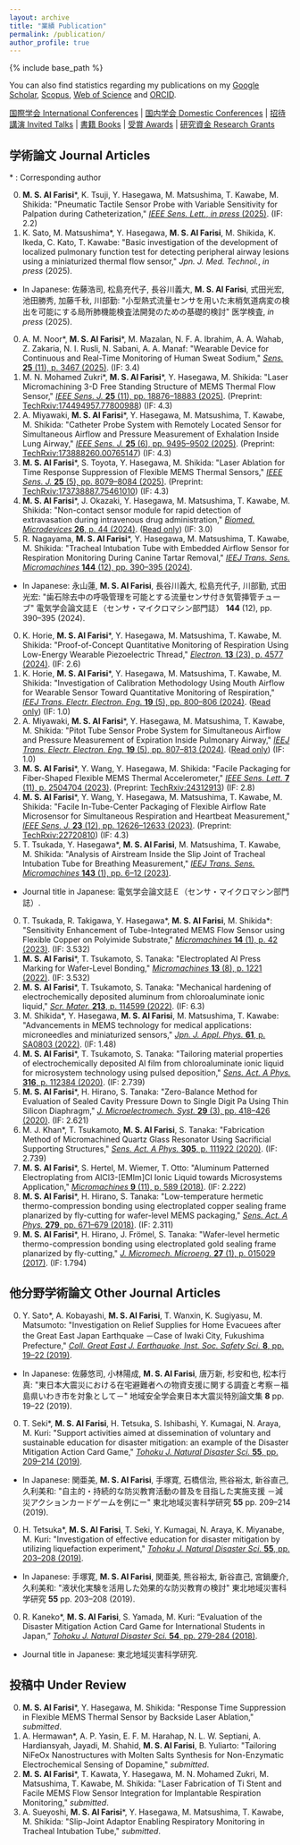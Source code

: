 ```yaml
---
layout: archive
title: "業績 Publication"
permalink: /publication/
author_profile: true
---
```


{% include base_path %}


You can also find statistics regarding my publications on my [Google Scholar](https://scholar.google.co.jp/citations?user=30VZQ_sAAAAJ), [Scopus](https://www.scopus.com/authid/detail.uri?authorId=57192380817), [Web of Science](https://publons.com/researcher/AAY-5422-2020/) and [ORCID](https://orcid.org/0000-0003-4870-9337).

[国際学会 International Conferences](/publication/conference-int/) | [国内学会 Domestic Conferences](/publication/conference-dom/) | [招待講演 Invited Talks](/publication/invited/) | [書籍 Books](/publication/book/) | [受賞 Awards](/publication/award/) | [研究資金 Research Grants](/publication/grant/)
## 学術論文 Journal Articles  

\* : Corresponding author  

0. **M. S. Al Farisi**\*, K. Tsuji, Y. Hasegawa, M. Matsushima, T. Kawabe, M. Shikida: "Pneumatic Tactile Sensor Probe with Variable Sensitivity for Palpation during Catheterization," [_IEEE Sens. Lett._, _in press_ (2025)](https://doi.org/10.1109/LSENS.2025.3585201). (IF: 2.2)
0. K. Sato, M. Matsushima\*, Y. Hasegawa, **M. S. Al Farisi**, M. Shikida, K. Ikeda, C. Kato, T. Kawabe: "Basic investigation of the development of localized pulmonary function test for detecting peripheral airway lesions using a miniaturized thermal flow sensor," _Jpn. J. Med. Technol._, _in press_ (2025).
  * In Japanese: 佐藤浩司, 松島充代子, 長谷川義大, **M. S. Al Farisi**, 式田光宏, 池田勝秀, 加藤千秋, 川部勤: "小型熱式流量センサを用いた末梢気道病変の検出を可能にする局所肺機能検査法開発のための基礎的検討" 医学検査, _in press_ (2025).
0. A. M. Noor\*, **M. S. Al Farisi**\*, M. Mazalan, N. F. A. Ibrahim, A. A. Wahab, Z. Zakaria, N. I. Rusli, N. Sabani, A. A. Manaf: "Wearable Device for Continuous and Real-Time Monitoring of Human Sweat Sodium," [_Sens._ **25** (11), p. 3467 (2025)](https://doi.org/10.3390/s25113467). (IF: 3.4)
0. M. N. Mohamed Zukri\*, **M. S. Al Farisi**\*, Y. Hasegawa, M. Shikida: "Laser Micromachining 3-D Free Standing Structure of MEMS Thermal Flow Sensor," [_IEEE Sens. J._ **25** (11), pp.  18876–18883 (2025)](https://doi.org/10.1109/JSEN.2025.3559179). (Preprint: [TechRxiv:174494957.77800988](https://doi.org/10.36227/techrxiv.174494957.77800988/v1)) (IF: 4.3)
0. A. Miyawaki, **M. S. Al Farisi**\*, Y. Hasegawa, M. Matsushima, T. Kawabe, M. Shikida: "Catheter Probe System with Remotely Located Sensor for Simultaneous Airflow and Pressure Measurement of Exhalation Inside Lung Airway," [_IEEE Sens. J._ **25** (6), pp. 9495–9502 (2025)](https://doi.org/10.1109/JSEN.2025.3538080). (Preprint: [TechRxiv:173888260.00765147](https://doi.org/10.36227/techrxiv.173888260.00765147/v1)) (IF: 4.3)
0. **M. S. Al Farisi**\*, S. Toyota, Y. Hasegawa, M. Shikida: "Laser Ablation for Time Response Suppression of Flexible MEMS Thermal Sensors," [_IEEE Sens. J._ **25** (5), pp. 8079–8084 (2025)](https://doi.org/10.1109/JSEN.2025.3529837). (Preprint: [TechRxiv:173738887.75461010](https://doi.org/10.36227/techrxiv.173738887.75461010/v1)) (IF: 4.3)
0. **M. S. Al Farisi**\*, J. Okazaki, Y. Hasegawa, M. Matsushima, T. Kawabe, M. Shikida: "Non-contact sensor module for rapid detection of extravasation during intravenous drug administration," [_Biomed. Microdevices_ **26**, p. 44 (2024)](https://doi.org/10.1007/s10544-024-00730-1). ([Read only](https://rdcu.be/d3vxj)) (IF: 3.0)
0. R. Nagayama, **M. S. Al Farisi**\*, Y. Hasegawa, M. Matsushima, T. Kawabe, M. Shikida: "Tracheal Intubation Tube with Embedded Airflow Sensor for Respiration Monitoring During Canine Tartar Removal," [_IEEJ Trans. Sens. Micromachines_ **144** (12), pp. 390–395 (2024)](https://doi.org/10.1541/ieejsmas.144.390).
  * In Japanese: 永山蓮, **M. S. Al Farisi**, 長谷川義大, 松島充代子, 川部勤, 式田光宏: "歯石除去中の呼吸管理を可能とする流量センサ付き気管挿管チューブ" 電気学会論文誌Ｅ（センサ・マイクロマシン部門誌） **144** (12), pp. 390–395 (2024).
0. K. Horie, **M. S. Al Farisi**\*, Y. Hasegawa, M. Matsushima, T. Kawabe, M. Shikida: "Proof-of-Concept Quantitative Monitoring of Respiration Using Low-Energy Wearable Piezoelectric Thread," [_Electron._ **13** (23), p. 4577 (2024)](https://doi.org/10.3390/electronics13234577). (IF: 2.6)
0. K. Horie, **M. S. Al Farisi**\*, Y. Hasegawa, M. Matsushima, T. Kawabe, M. Shikida: "Investigation of Calibration Methodology Using Mouth Airflow for Wearable Sensor Toward Quantitative Monitoring of Respiration," [_IEEJ Trans. Electr. Electron. Eng._ **19** (5), pp. 800–806 (2024)](https://doi.org/10.1002/tee.24045). ([Read only](https://onlinelibrary.wiley.com/share/author/I5Z2VSPYXTJKJMCEHNVZ?target=10.1002/tee.24045)) (IF: 1.0)
0. A. Miyawaki, **M. S. Al Farisi**\*, Y. Hasegawa, M. Matsushima, T. Kawabe, M. Shikida: "Pitot Tube Sensor Probe System for Simultaneous Airflow and Pressure Measurement of Expiration Inside Pulmonary Airway," [_IEEJ Trans. Electr. Electron. Eng._ **19** (5), pp. 807–813 (2024)](https://doi.org/10.1002/tee.24039). ([Read only](https://onlinelibrary.wiley.com/share/author/IDD7AFFIBQIK5FZTPVVF?target=10.1002/tee.24039)) (IF: 1.0)
0. **M. S. Al Farisi**\*, Y. Wang, Y. Hasegawa, M. Shikida: "Facile Packaging for Fiber-Shaped Flexible MEMS Thermal Accelerometer," [_IEEE Sens. Lett._ **7** (11), p. 2504704 (2023)](https://doi.org/10.1109/LSENS.2023.3326122). (Preprint: [TechRxiv:24312913](https://doi.org/10.36227/techrxiv.24312913)) (IF: 2.8)
0. **M. S. Al Farisi**\*, Y. Wang, Y. Hasegawa, M. Matsushima, T. Kawabe, M. Shikida: "Facile In-Tube-Center Packaging of Flexible Airflow Rate Microsensor for Simultaneous Respiration and Heartbeat Measurement," [_IEEE Sens. J._ **23** (12), pp. 12626–12633 (2023)](https://doi.org/10.1109/JSEN.2023.3272310). (Preprint: [TechRxiv:22720810](https://doi.org/10.36227/techrxiv.22720810)) (IF: 4.3)
0. T. Tsukada, Y. Hasegawa\*, **M. S. Al Farisi**, M. Matsushima, T. Kawabe, M. Shikida: "Analysis of Airstream Inside the Slip Joint of Tracheal Intubation Tube for Breathing Measurement," [_IEEJ Trans. Sens. Micromachines_ **143** (1), pp. 6–12 (2023)](https://doi.org/10.1541/ieejsmas.143.6).
  * Journal title in Japanese: 電気学会論文誌Ｅ（センサ・マイクロマシン部門誌）.
0. T. Tsukada, R. Takigawa, Y. Hasegawa\*, **M. S. Al Farisi**, M. Shikida\*: "Sensitivity Enhancement of Tube-Integrated MEMS Flow Sensor using Flexible Copper on Polyimide Substrate," [_Micromachines_ **14** (1), p. 42 (2023)](https://doi.org/10.3390/mi14010042). (IF: 3.532)
0. **M. S. Al Farisi**\*, T. Tsukamoto, S. Tanaka: "Electroplated Al Press Marking for Wafer-Level Bonding," [_Micromachines_ **13** (8), p. 1221 (2022)](https://doi.org/10.3390/mi13081221). (IF: 3.532)
0. **M. S. Al Farisi**\*, T. Tsukamoto, S. Tanaka: "Mechanical hardening of electrochemically deposited aluminum from chloroaluminate ionic liquid," [_Scr. Mater._ **213**, p. 114599 (2022)](https://doi.org/10.1016/j.scriptamat.2022.114599). (IF: 6.3)
0. M. Shikida\*, Y. Hasegawa, **M. S. Al Farisi**, M. Matsushima, T. Kawabe: "Advancements in MEMS technology for medical applications: microneedles and miniaturized sensors," [_Jpn. J. Appl. Phys._ **61**, p. SA0803 (2022)](https://doi.org/10.35848/1347-4065/ac305d). (IF: 1.48)
0. **M. S. Al Farisi**\*, T. Tsukamoto, S. Tanaka: "Tailoring material properties of electrochemically deposited Al film from chloroaluminate ionic liquid for microsystem technology using pulsed deposition," [_Sens. Act. A Phys._ **316**, p. 112384 (2020)](https://doi.org/10.1016/j.sna.2020.112384). (IF: 2.739)
0. **M. S. Al Farisi**\*, H. Hirano, S. Tanaka: "Zero-Balance Method for Evaluation of Sealed Cavity Pressure Down to Single Digit Pa Using Thin Silicon Diaphragm," [_J. Microelectromech. Syst._ **29** (3), pp. 418–426 (2020)](https://doi.org/10.1109/JMEMS.2020.2984229). (IF: 2.621)
0. M. J. Khan\*, T. Tsukamoto, **M. S. Al Farisi**, S. Tanaka: "Fabrication Method of Micromachined Quartz Glass Resonator Using Sacrificial Supporting Structures," [_Sens. Act. A Phys._ **305**, p. 111922 (2020)](https://doi.org/10.1016/j.sna.2020.111922). (IF: 2.739)
0. **M. S. Al Farisi**\*, S. Hertel, M. Wiemer, T. Otto: "Aluminum Patterned Electroplating from AlCl3-\[EMIm\]Cl Ionic Liquid towards Microsystems Application," [_Micromachines_ **9** (11), p. 589 (2018)](https://doi.org/10.3390/mi9110589). (IF: 2.222)
0. **M. S. Al Farisi**\*, H. Hirano, S. Tanaka: "Low-temperature hermetic thermo-compression bonding using electroplated copper sealing frame planarized by fly-cutting for wafer-level MEMS packaging," [_Sens. Act. A Phys._ **279**, pp. 671–679 (2018)](https://doi.org/10.1016/j.sna.2018.06.021). (IF: 2.311)
0. **M. S. Al Farisi**\*, H. Hirano, J. Frömel, S. Tanaka: "Wafer-level hermetic thermo-compression bonding using electroplated gold sealing frame planarized by fly-cutting," [_J. Micromech. Microeng._ **27** (1), p. 015029 (2017)](http://dx.doi.org/10.1088/1361-6439/27/1/015029). (IF: 1.794)

## 他分野学術論文 Other Journal Articles  

0. Y. Sato\*, A. Kobayashi, **M. S. Al Farisi**, T. Wanxin, K. Sugiyasu, M. Matsumoto: "Investigation on Relief Supplies for Home Evacuees after the Great East Japan Earthquake －Case of Iwaki City, Fukushima Prefecture," [_Coll. Great East J. Earthquake, Inst. Soc. Safety Sci._ **8**, pp. 19–22 (2019)](https://isss.jp.net/isss-site/wp-content/uploads/2022/06/06-2019-1.pdf).
  * In Japanese: 佐藤悠司, 小林陽成, **M. S. Al Farisi**, 唐万新, 杉安和也, 松本行真: "東日本大震災における在宅避難者への物資支援に関する調査と考察－福島県いわき市を対象として－" 地域安全学会東日本大震災特別論文集 **8** pp. 19–22 (2019).
0. T. Seki\*, **M. S. Al Farisi**, H. Tetsuka, S. Ishibashi, Y. Kumagai, N. Araya, M. Kuri: "Support activities aimed at dissemination of voluntary and sustainable education for disaster mitigation: an example of the Disaster Mitigation Action Card Game," [_Tohoku J. Natural Disaster Sci._ **55**, pp. 209–214 (2019)](http://nds-tohoku.in.arena.ne.jp/ndsjournal/volume55/55-36.pdf).
  * In Japanese: 関亜美, **M. S. Al Farisi**, 手塚寛, 石橋信治, 熊谷裕太, 新谷直己, 久利美和: "自主的・持続的な防災教育活動の普及を目指した実施支援 －減災アクションカードゲームを例にー" 東北地域災害科学研究 **55** pp. 209–214 (2019).
0. H. Tetsuka\*, **M. S. Al Farisi**, T. Seki, Y. Kumagai, N. Araya, K. Miyanabe, M. Kuri: "Investigation of effective education for disaster mitigation by utilizing liquefaction experiment," [_Tohoku J. Natural Disaster Sci._ **55**, pp. 203–208 (2019)](http://nds-tohoku.in.arena.ne.jp/ndsjournal/volume55/55-35.pdf).
  * In Japanese: 手塚寛, **M. S. Al Farisi**, 関亜美, 熊谷裕太, 新谷直己, 宮鍋慶介, 久利美和: "液状化実験を活用した効果的な防災教育の検討" 東北地域災害科学研究 **55** pp. 203–208 (2019).
0. R. Kaneko\*, **M. S. Al Farisi**, S. Yamada, M. Kuri: “Evaluation of the Disaster Mitigation Action Card Game for International Students in Japan,” [_Tohoku J. Natural Disaster Sci._ **54**, pp. 279-284 (2018)](http://nds-tohoku.in.arena.ne.jp/ndsjournal/volume54/54-49.pdf).
  * Journal title in Japanese: 東北地域災害科学研究.

## 投稿中 Under Review

0. **M. S. Al Farisi**\*, Y. Hasegawa, M. Shikida: "Response Time Suppression in Flexible MEMS Thermal Sensor by Backside Laser Ablation," _submitted_.
0. A. Hermawan\*, A. P. Yasin, E. F. M. Harahap, N. L. W. Septiani, A. Hardiansyah, Jayadi, M. Shahid, **M. S. Al Farisi**, B. Yuliarto: "Tailoring NiFeOx Nanostructures with Molten Salts Synthesis for
Non-Enzymatic Electrochemical Sensing of Dopamine," _submitted_.
0. **M. S. Al Farisi**\*, T. Kawata, Y. Hasegawa, M. N. Mohamed Zukri, M. Matsushima, T. Kawabe, M. Shikida: "Laser Fabrication of Ti Stent and Facile MEMS Flow Sensor Integration for Implantable Respiration Monitoring," _submitted_.
0. A. Sueyoshi, **M. S. Al Farisi**\*, Y. Hasegawa, M. Matsushima, T. Kawabe, M. Shikida: "Slip-Joint Adaptor Enabling Respiratory Monitoring in Tracheal Intubation Tube," _submitted_.
